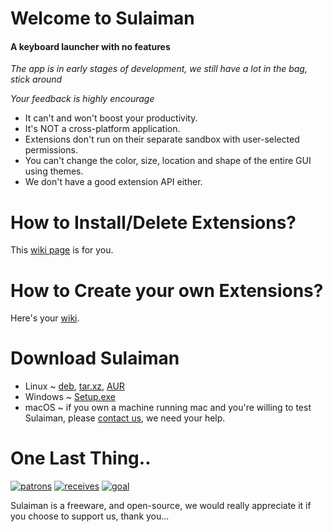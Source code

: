 # Welcome to Sulaiman
#### A keyboard launcher with no features


*The app is in early stages of development, we still have a lot in the bag, stick around*

*Your feedback is highly encourage*

- It can't and won't boost your productivity.
- It's NOT a cross-platform application.
- Extensions don't run on their separate sandbox with user-selected permissions.
- You can't change the color, size, location and shape of the entire GUI using themes.
- We don't have a good extension API either.

# How to Install/Delete Extensions?  
This [wiki page](https://gitlab.com/herpproject/Sulaiman/wikis/home) is for you.

# How to Create your own Extensions?  
Here's your [wiki](https://gitlab.com/herpproject/Sulaiman/wikis/home).

# Download Sulaiman
- Linux ~
[deb](https://gitlab.com/herpproject/Sulaiman/-/jobs/artifacts/release/raw/public/Sulaiman.deb?job=build),
[tar.xz](https://gitlab.com/herpproject/Sulaiman/-/jobs/artifacts/release/raw/public/Sulaiman.tar.xz?job=build),
[AUR](https://aur.archlinux.org/packages/sulaiman)
- Windows ~ [Setup.exe](https://gitlab.com/herpproject/Sulaiman/-/jobs/artifacts/release/raw/public/Sulaiman-Setup.exe?job=build)
- macOS ~ if you own a machine running mac and you're willing to test Sulaiman, please [contact us](mailto:herpproject0@gmail.com), we need your help.

# One Last Thing..
[![patrons](https://img.shields.io/liberapay/patrons/herpproject.svg?logo=liberapay)](https://liberapay.com/herpproject/)
[![receives](https://img.shields.io/liberapay/receives/herpproject.svg?logo=liberapay)](https://liberapay.com/herpproject)
[![goal](https://img.shields.io/liberapay/goal/herpproject.svg?logo=liberapay)](https://liberapay.com/herpproject/donate)

Sulaiman is a freeware, and open-source, we would really appreciate it if you choose to support us, thank you...
